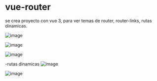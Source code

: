 # vue-router
se crea proyecto con vue 3, para ver temas de router, router-links, rutas dinamicas.

![image](https://user-images.githubusercontent.com/86309154/221297110-a80b424a-bec5-4001-9bfb-f0f729719040.png)

![image](https://user-images.githubusercontent.com/86309154/221304932-0a24d072-2810-46fa-88f7-a0aa33877192.png)

![image](https://user-images.githubusercontent.com/86309154/221304976-1de85e2b-24fe-4b2b-ab08-a4abeb89cd63.png)

-rutas dinamicas 
![image](https://user-images.githubusercontent.com/86309154/221305060-45f0ce3a-1e05-4ddc-b125-c2af9aedbf87.png)


![image](https://user-images.githubusercontent.com/86309154/221305121-0f60fb06-f5bd-4d2c-a7a0-009c67e5a6cf.png)


